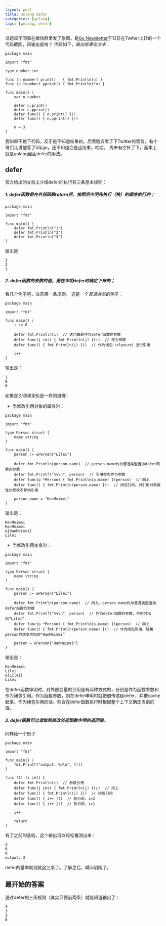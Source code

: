 ```yaml
---
layout: post
title: Golang defer
categories: [golang]
tags: [golang, defer]
---
```


话题起于同事在微信群里发了张图，是[Go Newsletter](https://twitter.com/golangweekly)于13日在Twitter上转的一个代码截图，问输出是啥？
代码如下，*输出结果在文末*：

```
package main

import "fmt"

type number int

func (n number) print()   { fmt.Println(n) }
func (n *number) pprint() { fmt.Println(*n) }

func main() {
	var n number

	defer n.print()
	defer n.pprint()
	defer func() { n.print() }()
	defer func() { n.pprint() }()

	n = 3
}
```
我如果不跑下代码，反正是不知道结果的。后面跑去看了下Twitter的留言，有个哥们儿说他写了5年go，还不知道会是这结果，哈哈。
周末有空补了下，基本上就是golang里面defer的用法。

## defer
官方给出的文档上介绍defer的执行有三条基本规则：

##### 1. defer函数是在外部函数return后，按照后申明先执行（栈）的顺序执行的；

```
package main

import "fmt"

func main() {
	defer fmt.Println("1")
	defer fmt.Println("2")
	defer fmt.Println("3")
}
```

输出是

```
3
2
1
```

##### 2. defer函数的参数的值，是在**申明defer时确定下来的**；
看几个例子吧，注意第一条规则。
这是一个*普通类型*的例子：

```
package main

import "fmt"

func main() {
	i := 0

	defer fmt.Println(i)  // 这也算是作为defer函数的参数
	defer func(j int) { fmt.Println(j) }(i)  // 作为参数
	defer func() { fmt.Println(i) }()  // 作为闭包（closure）进行引用

	i++
}
```

输出是：

```
1
0
0
```

如果是*引用类型*也是一样的道理：
* 当修改引用对象的属性时：

```
package main

import "fmt"

type Person struct {
	name string
}

func main() {
	person := &Person{"Lilei"}

	defer fmt.Println(person.name)  // person.name作为普通类型当做defer函数的参数
	defer fmt.Printf("%v\n", person)  // 引用类型作为参数
	defer func(p *Person) { fmt.Println(p.name) }(person)  // 同上
	defer func() { fmt.Println(person.name) }()  // 闭包引用，对引用对象属性的修改不影响引用

	person.name = "HanMeimei"
}
```

输出是：

```
HanMeimei
HanMeimei
&{HanMeimei}
Lilei
```

* 当修改引用本身时：

```
package main

import "fmt"

type Person struct {
	name string
}

func main() {
	person := &Person{"Lilei"}

	defer fmt.Println(person.name)  // 同上，person.name作为普通类型当做defer函数的参数
	defer fmt.Printf("%v\n", person)  // 作为defer函数的参数，申明时指向“Lilei”
	defer func(p *Person) { fmt.Println(p.name) }(person)  // 同上
	defer func() { fmt.Println(person.name) }()  // 作为闭包引用，随着person的改变而指向“HanMeimei”

	person = &Person{"HanMeimei"}
}
```

输出是：

```
HanMeimei
Lilei
&{Lilei}
Lilei
```

在defer函数申明时，对外部变量的引用是有两种方式的，分别是作为函数参数和作为闭包引用。作为函数参数，则在defer申明时就把值传递给defer，并被cache起来。作为闭包引用的话，则会在defer函数执行时根据整个上下文确定当前的值。

##### 3. defer函数可以读取和修改外部函数申明的返回值。
同样给一个例子

```
package main

import "fmt"

func main() {
	fmt.Printf("output: %d\n", f())
}

func f() (i int) {
	defer fmt.Println(i)  // 参数引用
	defer func(j int) { fmt.Println(j) }(i)  // 同上
	defer func() { fmt.Println(i) }()  // 闭包引用
	defer func() { i++ }()  // 执行前，i=2
	defer func() { i++ }()  // 执行前，i=1

	i++

	return
}
```

有了之前的基础，这个输出可以轻松推测出来：

```
3
0
0
output: 3
```

defer的基本规则就这三条了。了解之后，瞬间明朗了。

## 最开始的答案
通过defer的三条规则（其实只要前两条）就能知道输出了：

```
3
3
3
0
```